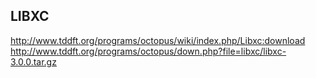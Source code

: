 ## LIBXC

http://www.tddft.org/programs/octopus/wiki/index.php/Libxc:download
http://www.tddft.org/programs/octopus/down.php?file=libxc/libxc-3.0.0.tar.gz

